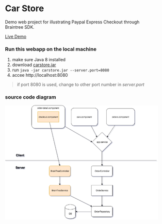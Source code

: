 # Car Store
Demo web project for illustrating Paypal Express Checkout through Braintree SDK.

[Live Demo](http://13.57.3.69/)

### Run this webapp on the local machine
1. make sure Java 8 installed
2. download [carstore.jar](https://github.com/liuwei108/CarStoreWeb/raw/master/carstore.jar)
3. run `java -jar carstore.jar --server.port=8080`
4. accee http://localhost:8080
> if port 8080 is used, change to other port number in *server.port*

### source code diagram

![diagram](https://raw.githubusercontent.com/liuwei108/CarStoreWeb/master/Diagram.png)
